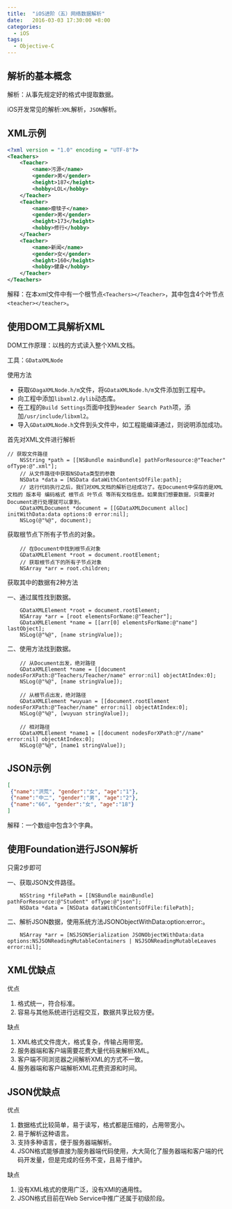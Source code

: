 ```yaml
---
title:  "iOS进阶（五）网络数据解析"
date:   2016-03-03 17:30:00 +8:00
categories: 
  - iOS
tags: 
  - Objective-C
---
```

## 解析的基本概念

解析：从事先规定好的格式中提取数据。

iOS开发常见的解析:`XML`解析，`JSON`解析。

## XML示例

```xml
<?xml version = "1.0" encoding = "UTF-8"?>
<Teachers>
    <Teacher>
        <name>污源</name>
        <gender>男</gender>
        <height>187</height>
        <hobby>LOL</hobby>
    </Teacher>
    <Teacher>
        <name>瘪犊子</name>
        <gender>男</gender>
        <height>173</height>
        <hobby>修行</hobby>
    </Teacher>
    <Teacher>
        <name>新闻</name>
        <gender>女</gender>
        <height>160</height>
        <hobby>健身</hobby>
    </Teacher>
</Teachers>
```
解释：在本xml文件中有一个根节点`<Teachers></Teacher>`，其中包含4个叶节点`<teacher></teacher>`。

## 使用DOM工具解析XML

DOM工作原理：以栈的方式读入整个XML文档。

工具：`GDataXMLNode`

使用方法

- 获取`GDagaXMLNode.h/m`文件，将`GDataXMLNode.h/m`文件添加到工程中。
- 向工程中添加`libxml2.dylib`动态库。
- 在工程的`Build Settings`页面中找到`Header Search Path`项，添加`/usr/include/libxml2`。
- 导入`GDataXMLNode.h`文件到头文件中，如工程能编译通过，则说明添加成功。

首先对XML文件进行解析

```objc
// 获取文件路径
    NSString *path = [[NSBundle mainBundle] pathForResource:@"Teacher" ofType:@".xml"];
    // 从文件路径中获取NSData类型的参数
    NSData *data = [NSData dataWithContentsOfFile:path];
    // 这行代码执行之后，我们对XML文档的解析已经成功了。在Document中保存的是XML文档的 版本号 编码格式 根节点 叶节点 等所有文档信息。如果我们想要数据，只需要对Document进行处理就可以拿到。
    GDataXMLDocument *document = [[GDataXMLDocument alloc] initWithData:data options:0 error:nil];
    NSLog(@"%@", document);
```

获取根节点下所有子节点的对象。

```objc
	// 在Document中找到根节点对象
    GDataXMLElement *root = document.rootElement;
    // 获取根节点下的所有子节点对象
    NSArray *arr = root.children;
```

获取其中的数据有2种方法

一、通过属性找到数据。

```objc
	GDataXMLElement *root = document.rootElement;
    NSArray *arr = [root elementsForName:@"Teacher"];
    GDataXMLElement *name = [[arr[0] elementsForName:@"name"] lastObject];
    NSLog(@"%@", [name stringValue]);
```

二、使用方法找到数据。

```objc
	// 从Document出发，绝对路径
    GDataXMLElement *name = [[document nodesForXPath:@"Teachers/Teacher/name" error:nil] objectAtIndex:0];
    NSLog(@"%@", [name stringValue]);
    
    // 从根节点出发，绝对路径
    GDataXMLElement *wuyuan = [[document.rootElement nodesForXPath:@"Teacher/name" error:nil] objectAtIndex:0];
    NSLog(@"%@", [wuyuan stringValue]);
    
    // 相对路径
    GDataXMLElement *name1 = [[document nodesForXPath:@"//name" error:nil] objectAtIndex:0];
    NSLog(@"%@", [name1 stringValue]);
```

## JSON示例

```json
[
 {"name":"洪荒", "gender":"女", "age":"1"},
 {"name":"中二", "gender":"男", "age":"2"},
 {"name":"66", "gender":"女", "age":"18"}
]
```

解释：一个数组中包含3个字典。

## 使用Foundation进行JSON解析

只需2步即可

一、获取JSON文件路径。

```objc
    NSString *filePath = [[NSBundle mainBundle] pathForResource:@"Student" ofType:@"json"];
    NSData *data = [NSData dataWithContentsOfFile:filePath];
```

二、解析JSON数据，使用系统方法JSONObjectWithData:option:error:。

```objc
	NSArray *arr = [NSJSONSerialization JSONObjectWithData:data options:NSJSONReadingMutableContainers | NSJSONReadingMutableLeaves error:nil];
```

## XML优缺点

优点
1. 格式统一，符合标准。
2. 容易与其他系统进行远程交互，数据共享比较方便。

缺点
1. XML格式文件庞大，格式复杂，传输占用带宽。
2. 服务器端和客户端需要花费大量代码来解析XML。
3. 客户端不同浏览器之间解析XML的方式不一致。
4. 服务器端和客户端解析XML花费资源和时间。

## JSON优缺点

优点
1. 数据格式比较简单，易于读写，格式都是压缩的，占用带宽小。
2. 易于解析这种语言。
3. 支持多种语言，便于服务器端解析。
4. JSON格式能够直接为服务器端代码使用，大大简化了服务器端和客户端的代码开发量，但是完成的任务不变，且易于维护。

缺点
1. 没有XML格式的使用广泛，没有XMl的通用性。
2. JSON格式目前在Web Service中推广还属于初级阶段。

